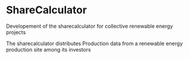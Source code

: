 # ShareCalculator
Developement of the sharecalculator for collective renewable energy projects

The sharecalculator distributes Production data from a renewable energy production site among its investors
